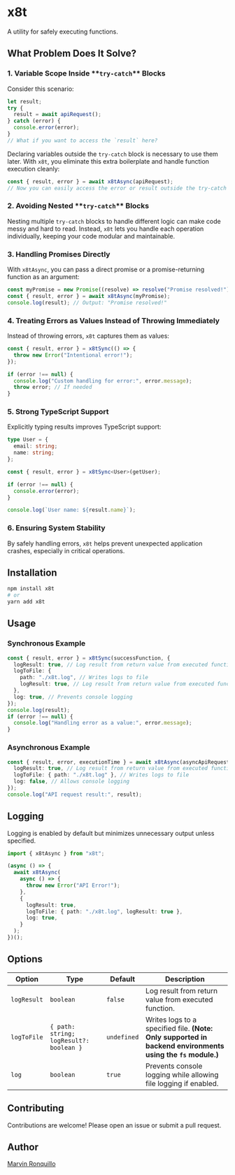 # x8t

A utility for safely executing functions.

## What Problem Does It Solve?

### 1. **Variable Scope Inside \*\***`try-catch`\***\* Blocks**

Consider this scenario:

```typescript
let result;
try {
  result = await apiRequest();
} catch (error) {
  console.error(error);
}
// What if you want to access the `result` here?
```

Declaring variables outside the `try-catch` block is necessary to use them later. With `x8t`, you eliminate this extra boilerplate and handle function execution cleanly:

```typescript
const { result, error } = await x8tAsync(apiRequest);
// Now you can easily access the error or result outside the try-catch block
```

### 2. **Avoiding Nested \*\***`try-catch`\***\* Blocks**

Nesting multiple `try-catch` blocks to handle different logic can make code messy and hard to read. Instead, `x8t` lets you handle each operation individually, keeping your code modular and maintainable.

### 3. **Handling Promises Directly**

With `x8tAsync`, you can pass a direct promise or a promise-returning function as an argument:

```typescript
const myPromise = new Promise((resolve) => resolve("Promise resolved!"));
const { result, error } = await x8tAsync(myPromise);
console.log(result); // Output: "Promise resolved!"
```

### 4. **Treating Errors as Values Instead of Throwing Immediately**

Instead of throwing errors, `x8t` captures them as values:

```typescript
const { result, error } = x8tSync(() => {
  throw new Error("Intentional error!");
});

if (error !== null) {
  console.log("Custom handling for error:", error.message);
  throw error; // If needed
}
```

### 5. **Strong TypeScript Support**

Explicitly typing results improves TypeScript support:

```typescript
type User = {
  email: string;
  name: string;
};

const { result, error } = x8tSync<User>(getUser);

if (error !== null) {
  console.error(error);
}

console.log(`User name: ${result.name}`);
```

### 6. **Ensuring System Stability**

By safely handling errors, `x8t` helps prevent unexpected application crashes, especially in critical operations.

## Installation

```bash
npm install x8t
# or
yarn add x8t
```

## Usage

### **Synchronous Example**

```typescript
const { result, error } = x8tSync(successFunction, {
  logResult: true, // Log result from return value from executed function.
  logToFile: {
    path: "./x8t.log", // Writes logs to file
    logResult: true, // Log result from return value from executed function to file
  },
  log: true, // Prevents console logging
});
console.log(result);
if (error !== null) {
  console.log("Handling error as a value:", error.message);
}
```

### **Asynchronous Example**

```typescript
const { result, error, executionTime } = await x8tAsync(asyncApiRequest, {
  logResult: true, // Log result from return value from executed function.
  logToFile: { path: "./x8t.log" }, // Writes logs to file
  log: false, // Allows console logging
});
console.log("API request result:", result);
```

## Logging

Logging is enabled by default but minimizes unnecessary output unless specified.

```typescript
import { x8tAsync } from "x8t";

(async () => {
  await x8tAsync(
    async () => {
      throw new Error("API Error!");
    },
    {
      logResult: true,
      logToFile: { path: "./x8t.log", logResult: true },
      log: true,
    }
  );
})();
```

## Options

| Option      | Type                                    | Default     | Description                                                                                                |
| ----------- | --------------------------------------- | ----------- | ---------------------------------------------------------------------------------------------------------- |
| `logResult` | `boolean`                               | `false`     | Log result from return value from executed function.                                                       |
| `logToFile` | `{ path: string; logResult?: boolean }` | `undefined` | Writes logs to a specified file. **(Note: Only supported in backend environments using the `fs` module.)** |
| `log`       | `boolean`                               | `true`      | Prevents console logging while allowing file logging if enabled.                                           |

## Contributing

Contributions are welcome! Please open an issue or submit a pull request.

## Author

[Marvin Ronquillo](https://github.com/mondejarmarron18)
